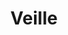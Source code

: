 ---
# the default layout is 'page'
layout: page
title: Veille
icon: fa-regular fa-bell
permalink: /veille/
order: 2
---